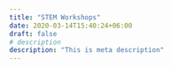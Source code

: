 ```yaml
---
title: "STEM Workshops"
date: 2020-03-14T15:40:24+06:00
draft: false
# description
description: "This is meta description"
---
```


